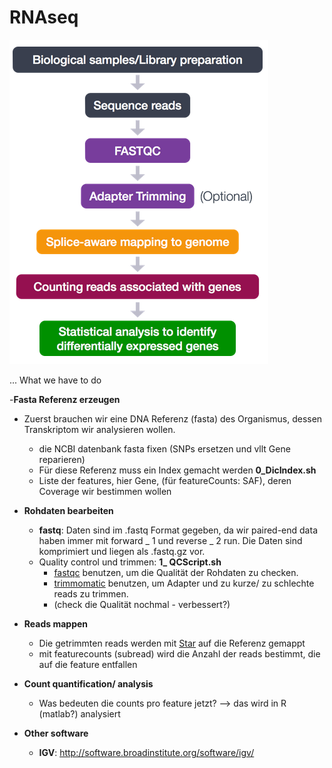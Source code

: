 # RNAseq

![alt text](RNApipeline.png)


... What we have to do


-**Fasta Referenz erzeugen**
  - Zuerst brauchen wir eine DNA Referenz (fasta) des Organismus, dessen Transkriptom wir analysieren wollen. 
    - die NCBI datenbank fasta fixen (SNPs ersetzen und vllt Gene reparieren)
    - Für diese Referenz muss ein Index gemacht werden **0_DicIndex.sh**
    - Liste der features, hier Gene, (für featureCounts: SAF), deren Coverage wir bestimmen wollen

- **Rohdaten bearbeiten**
  - **fastq**: Daten sind im .fastq Format gegeben, da wir paired-end data haben immer mit forward _ 1 und reverse _ 2 run. Die Daten sind komprimiert und liegen als .fastq.gz vor.  
  - Quality control und trimmen: **1_ QCScript.sh**
    - [fastqc](https://www.bioinformatics.babraham.ac.uk/projects/fastqc/) benutzen, um die Qualität der Rohdaten zu checken.
    - [trimmomatic](http://www.usadellab.org/cms/?page=trimmomatic) benutzen, um Adapter und zu kurze/ zu schlechte reads zu trimmen.
    - (check die Qualität nochmal - verbessert?)
 

- **Reads mappen**
  - Die getrimmten reads werden mit [Star](https://github.com/alexdobin/STAR) auf die Referenz gemappt
  - mit featurecounts (subread) wird die Anzahl der reads bestimmt, die auf die feature entfallen
  
- **Count quantification/ analysis**
  - Was bedeuten die counts pro feature jetzt? --> das wird in R (matlab?) analysiert 
  
  
- **Other software**
  - **IGV**: http://software.broadinstitute.org/software/igv/

